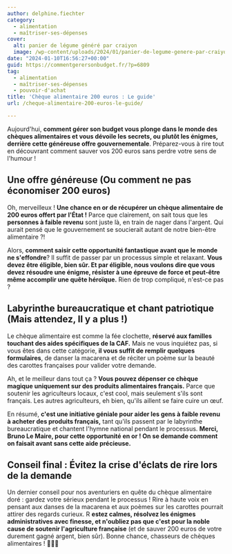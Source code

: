 ```yaml
---
author: delphine.fiechter
category:
  - alimentation
  - maîtriser-ses-dépenses
cover:
  alt: panier de légume généré par craiyon
  image: /wp-content/uploads/2024/01/panier-de-legume-genere-par-craiyon-1.png
date: "2024-01-10T16:56:27+00:00"
guid: https://commentgerersonbudget.fr/?p=6809
tag:
  - alimentation
  - maîtriser-ses-dépenses
  - pouvoir-d'achat
title: 'Chèque alimentaire 200 euros : Le guide'
url: /cheque-alimentaire-200-euros-le-guide/

---
```

Aujourd'hui, **comment gérer son budget vous plonge dans le monde des chèques alimentaires et vous dévoile les secrets, ou plutôt les énigmes, derrière cette généreuse offre gouvernementale**. Préparez-vous à rire tout en découvrant comment sauver vos 200 euros sans perdre votre sens de l'humour !

## **Une offre généreuse (Ou comment ne pas économiser 200 euros)**

Oh, merveilleux ! **Une chance en or de récupérer un chèque alimentaire de 200 euros offert par l'État !** Parce que clairement, on sait tous que les **personnes à faible revenu** sont juste là, en train de nager dans l'argent. Qui aurait pensé que le gouvernement se soucierait autant de notre bien-être alimentaire ?!

Alors, **comment saisir cette opportunité fantastique avant que le monde ne s'effondre**? Il suffit de passer par un processus simple et relaxant. **Vous devez être éligible, bien sûr. Et par éligible, nous voulons dire que vous devez résoudre une énigme, résister à une épreuve de force et peut-être même accomplir une quête héroïque.** Rien de trop compliqué, n'est-ce pas ?

## **Labyrinthe bureaucratique et chant patriotique (Mais attendez, Il y a plus !)**

Le chèque alimentaire est comme la fée clochette, **réservé aux familles touchant des aides spécifiques de la CAF.** Mais ne vous inquiétez pas, si vous êtes dans cette catégorie, **il vous suffit de remplir quelques formulaires**, de danser la macarena et de réciter un poème sur la beauté des carottes françaises pour valider votre demande.

Ah, et le meilleur dans tout ça ? **Vous pouvez dépenser ce chèque magique uniquement sur des produits alimentaires français.** Parce que soutenir les agriculteurs locaux, c'est cool, mais seulement s'ils sont français. Les autres agriculteurs, eh bien, qu'ils aillent se faire cuire un œuf.

En résumé, **c'est une initiative géniale pour aider les gens à faible revenu à acheter des produits français,** tant qu'ils passent par le labyrinthe bureaucratique et chantent l'hymne national pendant le processus. **Merci, Bruno Le Maire, pour cette opportunité en or ! On se demande comment on faisait avant sans cette aide précieuse.**

## **Conseil final : Évitez la crise d'éclats de rire lors de la demande**

Un dernier conseil pour nos aventuriers en quête du chèque alimentaire doré : gardez votre sérieux pendant le processus ! Rire à haute voix en pensant aux danses de la macarena et aux poèmes sur les carottes pourrait attirer des regards curieux. R **estez calmes, résolvez les énigmes administratives avec finesse, et n'oubliez pas que c'est pour la noble cause de soutenir l'agriculture française** (et de sauver 200 euros de votre durement gagné argent, bien sûr). Bonne chance, chasseurs de chèques alimentaires ! 🕵️‍♂️💸
